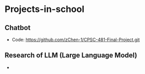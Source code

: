 # Projects-in-school

## Chatbot
* Code: https://github.com/zChen-1/CPSC-481-Final-Project.git

## Research of LLM (Large Language Model)
* 
